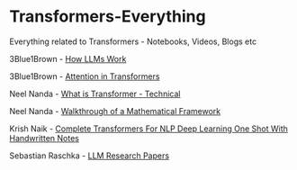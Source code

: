# Transformers-Everything
Everything related to Transformers - Notebooks, Videos, Blogs etc


3Blue1Brown - [How LLMs Work](https://www.youtube.com/watch?v=wjZofJX0v4M&t=186s&pp=ygUWdHJhbnNmb3JtZXJzIGV4cGxhaW5lZA%3D%3D)

3Blue1Brown - [Attention in Transformers](https://www.youtube.com/watch?v=eMlx5fFNoYc&pp=ygUWdHJhbnNmb3JtZXJzIGV4cGxhaW5lZA%3D%3D)

Neel Nanda - [What is Transformer - Technical](https://www.youtube.com/watch?v=bOYE6E8JrtU&pp=ygUXdHJhbnNmb3JtZXJzIG5lZWwgbmFuZGE%3D)

Neel Nanda - [Walkthrough of a Mathematical Framework](https://www.youtube.com/watch?v=KV5gbOmHbjU&t=36s&pp=ygUXdHJhbnNmb3JtZXJzIG5lZWwgbmFuZGE%3D)

Krish Naik - [Complete Transformers For NLP Deep Learning One Shot With Handwritten Notes](https://www.youtube.com/watch?v=3bPhDUSAUYI)

Sebastian Raschka - [LLM Research Papers](https://sebastianraschka.com/blog/2024/llm-research-papers-the-2024-list.html)
